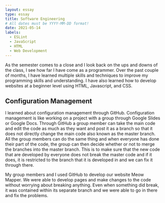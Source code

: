 ```yaml
---
layout: essay
type: essay
title: Software Engineering 
# All dates must be YYYY-MM-DD format!
date: 2021-05-14
labels:
  - ESLint
  - JavaScript
  - HTML
  - Web Development
---
```

As the semester comes to a close and I look back on the ups and downs of the class, I see how far I have come as a programmer. Over  the past couple of months, I have learned multiple skills and techniques to improve my programming skills and understanding. I have also learned how to develop websites at a beginner level using HTML, Javascript, and CSS. 

## Configuration Management

I learned about configuration management through GitHub. Configuration management is like working on a project with a group through Google Slides or Google Docs. Through GitHub a group member can take the main code and edit the code as much as they want and post it as a branch so that it does not directly change the main code also known as the master branch. All the group members can do the same thing and when everyone has done their part of the code, the group can then decide whether or not to merge the branches into the master branch. This is to make sure that the new code that are developed by everyone does not break the master code and if it does, it is restricted to the branch that it is developed in and we can fix it through there.

My group members and I used GitHub to develop our website Meow Mapper. We were able to develop pages and make changes to the code without worrying about breaking anything. Even when something did break, it was contained within its separate branch and we were able to go in there and fix the problems. 
